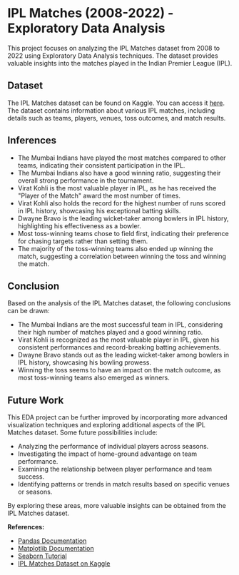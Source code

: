 # IPL Matches (2008-2022) - Exploratory Data Analysis

This project focuses on analyzing the IPL Matches dataset from 2008 to 2022 using Exploratory Data Analysis techniques. The dataset provides valuable insights into the matches played in the Indian Premier League (IPL).

## Dataset
The IPL Matches dataset can be found on Kaggle. You can access it [here](https://www.kaggle.com/datasets/vora1011/ipl-2008-to-2021-all-match-dataset?select=IPL_Matches_2008_2022.csv). The dataset contains information about various IPL matches, including details such as teams, players, venues, toss outcomes, and match results.

## Inferences

- The Mumbai Indians have played the most matches compared to other teams, indicating their consistent participation in the IPL.
- The Mumbai Indians also have a good winning ratio, suggesting their overall strong performance in the tournament.
- Virat Kohli is the most valuable player in IPL, as he has received the "Player of the Match" award the most number of times.
- Virat Kohli also holds the record for the highest number of runs scored in IPL history, showcasing his exceptional batting skills.
- Dwayne Bravo is the leading wicket-taker among bowlers in IPL history, highlighting his effectiveness as a bowler.
- Most toss-winning teams chose to field first, indicating their preference for chasing targets rather than setting them.
- The majority of the toss-winning teams also ended up winning the match, suggesting a correlation between winning the toss and winning the match.

## Conclusion

Based on the analysis of the IPL Matches dataset, the following conclusions can be drawn:

- The Mumbai Indians are the most successful team in IPL, considering their high number of matches played and a good winning ratio.
- Virat Kohli is recognized as the most valuable player in IPL, given his consistent performances and record-breaking batting achievements.
- Dwayne Bravo stands out as the leading wicket-taker among bowlers in IPL history, showcasing his bowling prowess.
- Winning the toss seems to have an impact on the match outcome, as most toss-winning teams also emerged as winners.

## Future Work

This EDA project can be further improved by incorporating more advanced visualization techniques and exploring additional aspects of the IPL Matches dataset. Some future possibilities include:

- Analyzing the performance of individual players across seasons.
- Investigating the impact of home-ground advantage on team performance.
- Examining the relationship between player performance and team success.
- Identifying patterns or trends in match results based on specific venues or seasons.

By exploring these areas, more valuable insights can be obtained from the IPL Matches dataset.

**References:**
- [Pandas Documentation](https://pandas.pydata.org/docs/user_guide/index.html)
- [Matplotlib Documentation](https://matplotlib.org/stable/api/index.html)
- [Seaborn Tutorial](https://seaborn.pydata.org/tutorial.html)
- [IPL Matches Dataset on Kaggle](https://www.kaggle.com/datasets/vora1011/ipl-2008-to-2021-all-match-dataset?select=IPL_Matches_2008_2022.csv)

